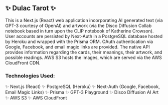 
## ✨ Dulac Tarot ✨

This is a Next.js (React) web application incorporating AI generated text (via GPT-3 courtesy of OpenAI) and artwork (via the Disco Diffusion Collab notebook based in turn upon the CLIP notebook of Katherine Crowson).  User accounts are persisted by Next-Auth in a PostgreSQL database hosted by Heroku and wrapped with the Prisma ORM.  OAuth authentication via Google, Facebook, and email magic links are provided.  The native API provides information regarding the cards, their meanings, their artwork, and possible readings.  AWS S3 hosts the images, which are served via the AWS CloudFront CDN.

### Technologies Used:

✨ Next.js (React)
✨ PostgreSQL (Heroku)
✨ Next-Auth (Google, Facebook, Email Magic Links)
✨ Prisma 
✨ GPT-3 Playground
✨ Disco Diffusion AI Art
✨ AWS S3
✨ AWS CloudFront
